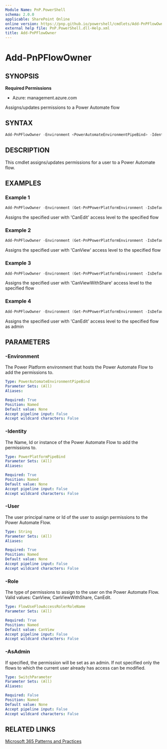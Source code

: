 ```yaml
---
Module Name: PnP.PowerShell
schema: 2.0.0
applicable: SharePoint Online
online version: https://pnp.github.io/powershell/cmdlets/Add-PnPFlowOwner.html
external help file: PnP.PowerShell.dll-Help.xml
title: Add-PnPFlowOwner
---
```

  
# Add-PnPFlowOwner

## SYNOPSIS

**Required Permissions**

* Azure: management.azure.com

Assigns/updates permissions to a Power Automate flow

## SYNTAX

```powershell
Add-PnPFlowOwner -Environment <PowerAutomateEnvironmentPipeBind> -Identity <PowerPlatformPipeBind> -User <String> -Role <FlowAccessRole> [-AsAdmin] [-Verbose]
```

## DESCRIPTION
This cmdlet assigns/updates permissions for a user to a Power Automate flow.

## EXAMPLES

### Example 1
```powershell
Add-PnPFlowOwner -Environment (Get-PnPPowerPlatformEnvironment -IsDefault) -Identity f07c34a9-a586-4e58-91fb-e7ea19741b61 -User username@tenant.onmicrosoft.com -Role CanEdit
```
Assigns the specified user with 'CanEdit' access level to the specified flow

### Example 2
```powershell
Add-PnPFlowOwner -Environment (Get-PnPPowerPlatformEnvironment -IsDefault) -Identity f07c34a9-a586-4e58-91fb-e7ea19741b61 -User 6844c04a-8ee7-40ad-af66-28f6e948cd04 -Role CanView
```
Assigns the specified user with 'CanView' access level to the specified flow

### Example 3
```powershell
Add-PnPFlowOwner -Environment (Get-PnPPowerPlatformEnvironment -IsDefault) -Identity f07c34a9-a586-4e58-91fb-e7ea19741b61 -User 6844c04a-8ee7-40ad-af66-28f6e948cd04 -Role CanViewWithShare
```
Assigns the specified user with 'CanViewWithShare' access level to the specified flow

### Example 4
```powershell
Add-PnPFlowOwner -Environment (Get-PnPPowerPlatformEnvironment -IsDefault) -Identity f07c34a9-a586-4e58-91fb-e7ea19741b61 -User username@tenant.onmicrosoft.com -AsAdmin -Role CanEdit
```
Assigns the specified user with 'CanEdit' access level to the specified flow as admin

## PARAMETERS

### -Environment
The Power Platform environment that hosts the Power Automate Flow to add the permissions to.

```yaml
Type: PowerAutomateEnvironmentPipeBind
Parameter Sets: (All)
Aliases:

Required: True
Position: Named
Default value: None
Accept pipeline input: False
Accept wildcard characters: False
```

### -Identity
The Name, Id or instance of the Power Automate Flow to add the permissions to.

```yaml
Type: PowerPlatformPipeBind
Parameter Sets: (All)
Aliases:

Required: True
Position: Named
Default value: None
Accept pipeline input: False
Accept wildcard characters: False
```

### -User
The user principal name or Id of the user to assign permissions to the Power Automate Flow.

```yaml
Type: String
Parameter Sets: (All)
Aliases:

Required: True
Position: Named
Default value: None
Accept pipeline input: False
Accept wildcard characters: False
```

### -Role
The type of permissions to assign to the user on the Power Automate Flow. Valid values: CanView, CanViewWithShare, CanEdit.

```yaml
Type: FlowUseFlowAccessRolerRoleName
Parameter Sets: (All)

Required: True
Position: Named
Default value: CanView
Accept pipeline input: False
Accept wildcard characters: False
```

### -AsAdmin
If specified, the permission will be set as an admin. If not specified only the flows to which the current user already has access can be modified.

```yaml
Type: SwitchParameter
Parameter Sets: (All)
Aliases:

Required: False
Position: Named
Default value: None
Accept pipeline input: False
Accept wildcard characters: False
```

## RELATED LINKS

[Microsoft 365 Patterns and Practices](https://aka.ms/m365pnp)